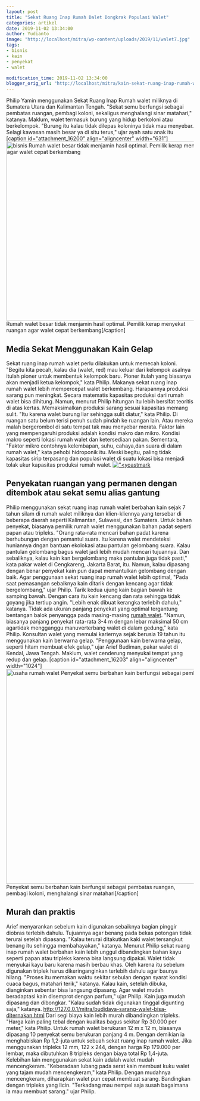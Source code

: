 ```yaml
---
layout: post
title: "Sekat Ruang Inap Rumah Dalet Dongkrak Populasi Walet"
categories: artikel
date: 2019-11-02 13:34:00
author: Yudianto
image: "http://localhost/mitra/wp-content/uploads/2019/11/walet7.jpg"
tags:
- bisnis
- kain
- penyekat
- walet

modification_time: 2019-11-02 13:34:00
blogger_orig_url: "http://localhost/mitra/kain-sekat-ruang-inap-rumah-walet.html"
---
```


Philip Yamin menggunakan Sekat Ruang Inap Rumah walet miliknya di Sumatera Utara dan Kalimantan Tengah. "Sekat semu berfungsi sebagai pembatas ruangan, pembagi koloni, sekaligus menghalangi sinar matahari," katanya.
Maklum, walet termasuk burung yang hidup berkoloni atau berkelompok. "Burung itu kalau tidak dilepas koloninya tidak mau menyebar. Selagi kawasan masih besar ya di situ terus," ujar ayah satu anak itu
[caption id="attachment_16200" align="aligncenter" width="631"]<a href="http://127.0.0.1/mitra/wp-content/uploads/2019/11/sarang-walet_631x480.jpg"><img class="wp-image-16200 size-full" src="http://127.0.0.1/mitra/wp-content/uploads/2019/11/sarang-walet_631x480.jpg" alt="bisnis Rumah walet besar tidak menjamin hasil optimal. Pemilik kerap menyekat ruangan agar walet cepat berkembang" width="631" height="480" /></a> Rumah walet besar tidak menjamin hasil optimal. Pemilik kerap menyekat ruangan agar walet cepat berkembang[/caption]
<h2>Media Sekat Menggunakan Kain Gelap</h2>
Sekat ruang inap rumah walet perlu dilakukan untuk memecah koloni. "Begitu kita pecah, kalau dia (walet, red) mau keluar dari kelompok asalnya itulah pioner untuk membentuk kelompok baru. Pioner itulah yang biasanya akan menjadi ketua kelompok," kata Philip.
Makanya sekat ruang inap rumah walet lebih mempercepat walet berkembang. Harapannya produksi sarang pun meningkat. Secara matematis kapasitas produksi dari rumah walet bisa dihitung. Namun, menurut Philip hitungan itu lebih bersifat teoritis di atas kertas.
Memaksimalkan produksi sarang sesuai kapasitas memang sulit. "Itu karena walet burung liar sehingga sulit diatur," kata Philip. Di ruangan satu belum terisi penuh sudah pindah ke ruangan lain. Atau mereka malah bergerombol di satu tempat tak mau menyebar merata. Faktor lain yang mempengaruhi produksi adalah kondisi makro dan mikro.
Kondisi makro seperti lokasi rumah walet dan ketersediaan pakan. Sementara, "Faktor mikro contohnya kelembapan, suhu, cahaya,dan suara di dalam rumah walet," kata pehobi hidroponik itu. Meski begitu, paling tidak kapasitas sirip terpasang dan populasi walet di suatu lokasi bisa menjadi tolak ukur kapasitas produksi rumah walet.
<a href="http://127.0.0.1/mitra/wp-content/uploads/2019/11/sekat.jpg"><img class="wp-image-16202 size-large" src="http://127.0.0.1/mitra/wp-content/uploads/2019/11/sekat-1024x576.jpg" alt="&quot;&lt;yoastmark" /></a>
<h2>Penyekatan ruangan yang permanen dengan ditembok atau sekat semu alias gantung</h2>
Philip menggunakan sekat ruang inap rumah walet berbahan kain sejak 7 tahun silam di rumah walet miliknya dan klien-kliennya yang tersebar di beberapa daerah seperti Kalimantan, Sulawesi, dan Sumatera.
Untuk bahan penyekat, biasanya pemilik rumah walet menggunakan bahan padat seperti papan atau tripleks. "Orang rata-rata mencari bahan padat karena berhubungan dengan pemantul suara.
Itu karena walet mendeteksi huniannya dngan bantuan ekolokasi atau pantulan gelombang suara. Kalau pantulan gelombang bagus walet jadi lebih mudah mencari tujuannya.
Dan sebaliknya, kalau kain kan bergelombang maka pantulan juga tidak pasti," kata pakar walet di Cengkareng, Jakarta Barat, itu. Namun, kalau dipasang dengan benar penyekat kain pun dapat memantulkan gelombang dengan baik.
Agar penggunaan sekat ruang inap rumah walet lebih optimal, "Pada saat pemasangan sebaiknya kain ditarik dengan kencang agar tidak bergelombang," ujar Philip. Tarik kedua ujung kain bagian bawah ke samping bawah. Dengan cara itu kain kencang dan rata sehingga tidak goyang jika tertiup angin. "Lebih enak dibuat kerangka terlebih dahulu," katanya.
Tidak ada ukuran panjang penyekat yang optimal tergantung bentangan balok penyangga pada masing-masing <a href="http://127.0.0.1/mitra/alih-fungsi-ruko-menjadi-sarang-walet.html">rumah walet</a>. "Namun, biasanya panjang penyekat rata-rata 3-4 m dengan lebar maksimal 50 cm agartidak mengganggu manuverterbang walet di dalam gedung," kata Philip.
Konsultan walet yang memulai kariernya sejak berusia 19 tahun itu menggunakan kain berwarna gelap. "Penggunaan kain berwarna gelap, seperti hitam membuat efek gelap," ujar Arief Budiman, pakar walet di Kendal, Jawa Tengah. Maklum, walet cenderung menyukai tempat yang redup dan gelap.
[caption id="attachment_16203" align="aligncenter" width="1024"]<a href="http://127.0.0.1/mitra/wp-content/uploads/2019/11/walet7.jpg"><img class="wp-image-16203 size-large" src="http://127.0.0.1/mitra/wp-content/uploads/2019/11/walet7-1024x576.jpg" alt="usaha rumah walet Penyekat semu berbahan kain berfungsi sebagai pembatas ruangan, pembagi koloni, menghalangi sinar matahari" width="1024" height="576" /></a> Penyekat semu berbahan kain berfungsi sebagai pembatas ruangan, pembagi koloni, menghalangi sinar matahari[/caption]
<h2>Murah dan praktis</h2>
Arief menyarankan sebelum kain digunakan sebaiknya bagian pinggir diobras terlebih dahulu. Tujuannya agar benang pada bekas potongan tidak terurai setelah dipasang. "Kalau terurai ditakutkan kaki walet tersangkut benang itu sehingga membahayakan," katanya.
Menurut Philip sekat ruang inap rumah walet berbahan kain lebih unggul dibandingkan bahan kayu seperti papan atau tripleks karena bisa langsung dipakai. Walet tidak menyukai kayu baru karena masih berbau khas.
Oleh karena itu sebelum digunakan triplek harus dikeringanginkan terlebih dahulu agar baunya hilang. "Proses itu memakan waktu sekitar sebulan dengan syarat kondisi cuaca bagus, matahari terik," katanya.
Kalau kain, setelah dibuka, dianginkan sebentar bisa langsung dipasang. Agar walet mudah beradaptasi kain disemprot dengan parfum," ujar Philip. Kain juga mudah dipasang dan dibongkar. "Kalau sudah tidak digunakan tinggal digunting saja," katanya. <a href="http://127.0.0.1/mitra/budidaya-sarang-walet-bisa-diternakan.html">http://127.0.0.1/mitra/budidaya-sarang-walet-bisa-diternakan.html</a>
Dari segi biaya kain lebih murah dibandingkan tripleks. "Harga kain paling tebal dengan kualitas bagus sekitar Rp 30.000 per meter," kata Philip. Untuk rumah walet berukuran 12 m x 12 m, biasanya dipasang 10 penyekat semu berukuran panjang 4 m.
Dengan demikian ia menghabiskan Rp 1,2-juta untuk sebuah sekat ruang inap rumah walet. Jika menggunakan tripleks 12 mm, 122 x 244, dengan harga Rp 179.000 per lembar, maka dibutuhkan 8 tripleks dengan biaya total Rp 1,4-juta.
Kelebihan lain menggunakan sekat kain adalah walet mudah mencengkeram. "Keberadaan lubang pada serat kain membuat kuku walet yang tajam mudah mencengkeram," kata Philip.
Dengan mudahnya mencengkeram, diharapkan walet pun cepat membuat sarang. Bandingkan dengan tripleks yang licin. "Terkadang mau nempel saja susah bagaimana ia mau membuat sarang." ujar Philip.
